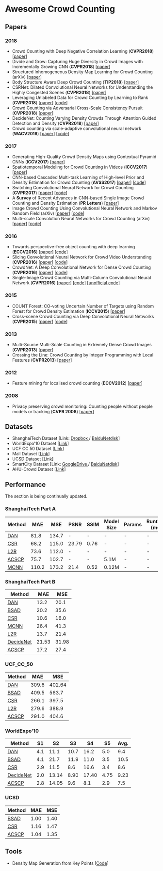 # Awesome Crowd Counting

## Papers

### 2018
- <a name="NCL"></a> Crowd Counting with Deep Negative Correlation Learning (**CVPR2018**) [[paper](http://openaccess.thecvf.com/content_cvpr_2018/papers/Shi_Crowd_Counting_With_CVPR_2018_paper.pdf)]
- <a name="IG-CNN"></a> Divide and Grow: Capturing Huge Diversity in Crowd Images with
Incrementally Growing CNN (**CVPR2018**) [[paper](http://openaccess.thecvf.com/content_cvpr_2018/papers/Sam_Divide_and_Grow_CVPR_2018_paper.pdf)]
- <a name="DAN"></a> Structured Inhomogeneous Density Map Learning for Crowd Counting (arXiv) [[paper](https://arxiv.org/pdf/1801.06642.pdf)]
- <a name="BSAD"></a> Body Structure Aware Deep Crowd Counting (**TIP2018**) [[paper](http://mac.xmu.edu.cn/rrji/papers/IP%202018-Body.pdf)] 
- <a name="CSR"></a> CSRNet: Dilated Convolutional Neural Networks for Understanding the Highly Congested Scenes (**CVPR2018**) [[paper](https://arxiv.org/abs/1802.10062)] 
- <a name="L2R"></a> Leveraging Unlabeled Data for Crowd Counting by Learning to Rank (**CVPR2018**) [[paper](https://arxiv.org/abs/1803.03095)] [[code](https://github.com/xialeiliu/CrowdCountingCVPR18)] 
- <a name="ACSCP"></a> Crowd Counting via Adversarial Cross-Scale Consistency Pursuit  (**CVPR2018**) [[paper](http://openaccess.thecvf.com/content_cvpr_2018/papers/Shen_Crowd_Counting_via_CVPR_2018_paper.pdf)]
- <a name="DecideNet"></a> DecideNet: Counting Varying Density Crowds Through Attention Guided Detection and Density (**CVPR2018**) [[paper](https://arxiv.org/abs/1712.06679)]
- <a name="SaCNN"></a> Crowd counting via scale-adaptive convolutional neural network (**WACV2018**) [[paper](https://arxiv.org/abs/1711.04433)] [[code](https://github.com/miao0913/SaCNN-CrowdCounting-Tencent_Youtu)]

### 2017
- Generating High-Quality Crowd Density Maps using Contextual Pyramid CNNs (**ICCV2017**) [[paper](https://arxiv.org/abs/1708.00953)]
- Spatiotemporal Modeling for Crowd Counting in Videos (**ICCV2017**) [[paper](http://openaccess.thecvf.com/content_ICCV_2017/papers/Xiong_Spatiotemporal_Modeling_for_ICCV_2017_paper.pdf)]
- CNN-based Cascaded Multi-task Learning of High-level Prior and Density Estimation for Crowd Counting (**AVSS2017**) [[paper](https://arxiv.org/abs/1707.09605)] [[code](https://github.com/svishwa/crowdcount-cascaded-mtl)]
- Switching Convolutional Neural Network for Crowd Counting (**CVPR2017**) [[paper](https://arxiv.org/abs/1708.00199)] [[code](https://github.com/val-iisc/crowd-counting-scnn)]
- A **Survey** of Recent Advances in CNN-based Single Image Crowd Counting and Density
Estimation (**PR Letters**) [[paper](https://arxiv.org/abs/1707.01202)]
- Image Crowd Counting Using Convolutional Neural Network and Markov Random Field (arXiv) [[paper](https://arxiv.org/abs/1706.03686)] [[code](https://github.com/hankong/crowd-counting)]
- Multi-scale Convolution Neural Networks for Crowd Counting (arXiv) [[paper](https://arxiv.org/abs/1702.02359)] [[code](https://github.com/Ling-Bao/mscnn)]

### 2016 

- Towards perspective-free object counting with deep learning  (**ECCV2016**) [[paper](http://agamenon.tsc.uah.es/Investigacion/gram/publications/eccv2016-onoro.pdf)] [[code](https://github.com/gramuah/ccnn)]
- Slicing Convolutional Neural Network for Crowd Video Understanding (**CVPR2016**) [[paper](https://www.cv-foundation.org/openaccess/content_cvpr_2016/papers/Shao_Slicing_Convolutional_Neural_CVPR_2016_paper.pdf)] [[code](https://github.com/amandajshao/Slicing-CNN)]
- CrowdNet: A Deep Convolutional Network for Dense Crowd Counting (**CVPR2016**) [[paper](https://arxiv.org/abs/1608.06197)] [[code](https://github.com/davideverona/deep-crowd-counting_crowdnet)]
- <a name="MCNN"></a> Single-Image Crowd Counting via Multi-Column Convolutional Neural Network (**CVPR2016**) [[paper](https://pdfs.semanticscholar.org/7ca4/bcfb186958bafb1bb9512c40a9c54721c9fc.pdf)] [[code](https://github.com/svishwa/crowdcount-mcnn)] [[unofficial code](https://github.com/aditya-vora/crowd_counting_tensorflow)]
### 2015

- COUNT Forest: CO-voting Uncertain Number of Targets using Random Forest
for Crowd Density Estimation (**ICCV2015**) [[paper](http://openaccess.thecvf.com/content_iccv_2015/papers/Pham_COUNT_Forest_CO-Voting_ICCV_2015_paper.pdf)]
- Cross-scene Crowd Counting via Deep Convolutional Neural Networks (**CVPR2015**) [[paper](https://www.ee.cuhk.edu.hk/~xgwang/papers/zhangLWYcvpr15.pdf)] [[code](https://github.com/wk910930/crowd_density_segmentation)]

### 2013

- Multi-Source Multi-Scale Counting in Extremely Dense Crowd Images (**CVPR2013**) [[paper](http://openaccess.thecvf.com/content_cvpr_2013/papers/Idrees_Multi-source_Multi-scale_Counting_2013_CVPR_paper.pdf)]
- Crossing the Line: Crowd Counting by Integer Programming with Local Features (**CVPR2013**) [[paper](http://openaccess.thecvf.com/content_cvpr_2013/papers/Ma_Crossing_the_Line_2013_CVPR_paper.pdf)]

### 2012

- Feature mining for localised crowd counting (**ECCV2012**) [[paper](https://pdfs.semanticscholar.org/c5ec/65e36bccf8a64050d38598511f0352653d6f.pdf)]

### 2008
- Privacy preserving crowd monitoring: Counting people without people models or tracking (**CVPR 2008**) [[paper](http://visal.cs.cityu.edu.hk/static/pubs/conf/cvpr08-peoplecnt.pdf)]

## Datasets

- ShanghaiTech Dataset [Link: [Dropbox ](https://www.dropbox.com/s/fipgjqxl7uj8hd5/ShanghaiTech.zip?dl=0)/ [BaiduNetdisk](https://pan.baidu.com/s/1nuAYslz)]
- WorldExpo'10 Dataset [[Link](http://www.ee.cuhk.edu.hk/~xgwang/expo.html)]
- UCF CC 50 Dataset [[Link](http://crcv.ucf.edu/data/crowd_counting.php)]
- Mall Dataset  [[Link](http://personal.ie.cuhk.edu.hk/~ccloy/downloads_mall_dataset.html)]
- UCSD Dataset [[Link](http://www.svcl.ucsd.edu/projects/peoplecnt/)]
- SmartCity Dataset [Link: [GoogleDrive ](https://drive.google.com/file/d/1xqflSQv9dZ0A93_lP34pSIfcpheT2Fi8/view?usp=sharing)/ [BaiduNetdisk](https://pan.baidu.com/s/1pMuGyNp)]
- AHU-Crowd Dataset [[Link](http://cs-chan.com/downloads_crowd_dataset.html)] 

## Performance
The section is being continually updated.

### ShanghaiTech Part A

| Method | MAE | MSE | PSNR | SSIM | Model Size | Params | Runtime (ms) | Pre-trained |
| --- | --- | --- | --- | --- | --- | --- | --- | --- |
| [DAN](#DAN) | 81.8 | 134.7 | - | - | - | - | - | - |
| [CSR](#CSR) | 68.2 | 115.0 | 23.79 | 0.76 | - | - | - | - |
| [L2R](#L2R) | 73.6 | 112.0 | - | - | - | - | - | - |
| [ACSCP](#ACSCP) | 75.7 | 102.7 | - | - | 5.1M | - | - | - |
| [MCNN](#MCNN) | 110.2 | 173.2 | 21.4 | 0.52 | 0.12M | - | - | - |


### ShanghaiTech Part B

| Method | MAE | MSE | 
| --- | --- | --- | 
| [DAN](#DAN) | 13.2 | 20.1 | 
| [BSAD](#BSAD) | 20.2 | 35.6 |
| [CSR](#CSR) | 10.6 | 16.0 |
| [MCNN](#MCNN) | 26.4 | 41.3 |
| [L2R](#L2R) | 13.7 | 21.4 | 
| [DecideNet](#DecideNet) | 21.53 | 31.98 | 
| [ACSCP](#ACSCP) | 17.2 | 27.4 | 

### UCF_CC_50
| Method | MAE | MSE | 
| --- | --- | --- | 
| [DAN](#DAN) | 309.6 | 402.64 | 
| [BSAD](#BSAD) | 409.5 | 563.7 | 
| [CSR](#CSR) | 266.1 | 397.5 |
| [L2R](#L2R) | 279.6 | 388.9 | 
| [ACSCP](#ACSCP) | 291.0 | 404.6 | 

### WorldExpo'10
| Method | S1 | S2 | S3 | S4 | S5 | Avg. |
| --- | --- | --- | --- | --- | --- | --- |
| [DAN](#DAN) | 4.1 | 11.1 | 10.7 | 16.2 | 5.0 | 9.4 |
| [BSAD](#BSAD) | 4.1 | 21.7 | 11.9 | 11.0 | 3.5 | 10.5 |
| [CSR](#CSR) | 2.9 | 11.5 | 8.6 | 16.6 | 3.4 | 8.6 |
| [DecideNet](#DecideNet) | 2.0 | 13.14 | 8.90 | 17.40 | 4.75 | 9.23 |
| [ACSCP](#ACSCP) | 2.8 | 14.05 | 9.6 | 8.1 | 2.9 | 7.5 |

### UCSD
| Method | MAE | MSE | 
| --- | --- | --- |
| [BSAD](#BSAD) | 1.00 | 1.40 | 
| [CSR](#CSR) | 1.16 | 1.47 |
| [ACSCP](#ACSCP) | 1.04 | 1.35 |

## Tools

- Density Map Generation from Key Points [[Code](https://github.com/aachenhang/crowdcount-mcnn/tree/master/data_preparation)]


